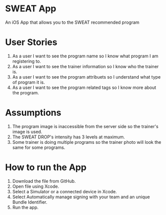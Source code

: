 # SWEAT App
An iOS App that allows you to the SWEAT recommended program

# User Stories
1. As a user I want to see the program name so I know what program I am registering to.
2. As a user I want to see the trainer information so I know who the trainer is.
3. As a user I want to see the program attribuets so I understand what type of program it is.
4. As a user I want to see the program related tags so I know more about the program.

# Assumptions
1. The program image is inaccessible from the server side so the trainer's image is used.
2. The SWEAT DROP's intensity has 3 levels at maximum.
3. Some trainer is doing multiple programs so the trainer photo will look the same for some programs.

# How to run the App
1. Download the file from GitHub.
2. Open file using Xcode.
3. Select a Simulator or a connected device in Xcode.
4. Select Automatically manage signing with your team and an unique Bundle Identifier.
5. Run the app.

